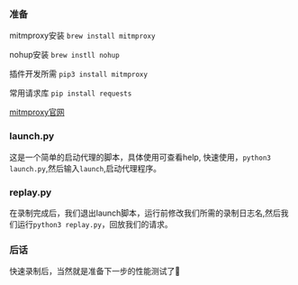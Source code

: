 ### 准备
mitmproxy安装 `brew install mitmproxy`

nohup安装 `brew instll nohup`

插件开发所需 `pip3 install mitmproxy`

常用请求库 `pip install requests`


[mitmproxy官网](https://mitmproxy.org/)


### launch.py
这是一个简单的启动代理的脚本，具体使用可查看help,
快速使用，`python3 launch.py`,然后输入`launch`,启动代理程序。

### replay.py
在录制完成后，我们退出launch脚本，运行前修改我们所需的录制日志名,然后我们运行`python3 replay.py`，回放我们的请求。

### 后话
快速录制后，当然就是准备下一步的性能测试了🌝